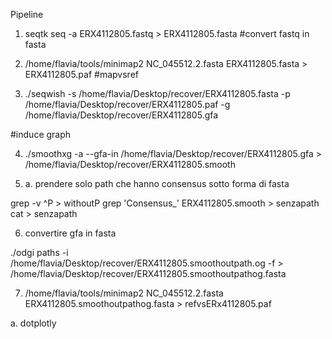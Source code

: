Pipeline

1. seqtk seq -a ERX4112805.fastq > ERX4112805.fasta #convert fastq in fasta

2. /home/flavia/tools/minimap2 NC_045512.2.fasta ERX4112805.fasta > ERX4112805.paf
#mapvsref

3. ./seqwish -s /home/flavia/Desktop/recover/ERX4112805.fasta -p /home/flavia/Desktop/recover/ERX4112805.paf -g /home/flavia/Desktop/recover/ERX4112805.gfa

#induce graph

4. ./smoothxg -a --gfa-in /home/flavia/Desktop/recover/ERX4112805.gfa > /home/flavia/Desktop/recover/ERX4112805.smooth

5. a. prendere solo path che hanno consensus sotto forma di fasta

grep -v ^P > withoutP
grep 'Consensus_' ERX4112805.smooth > senzapath
cat > senzapath

6. convertire gfa in fasta

./odgi paths -i /home/flavia/Desktop/recover/ERX4112805.smoothoutpath.og -f > /home/flavia/Desktop/recover/ERX4112805.smoothoutpathog.fasta


7. /home/flavia/tools/minimap2 NC_045512.2.fasta ERX4112805.smoothoutpathog.fasta > refvsERx4112805.paf

a. dotplotly
